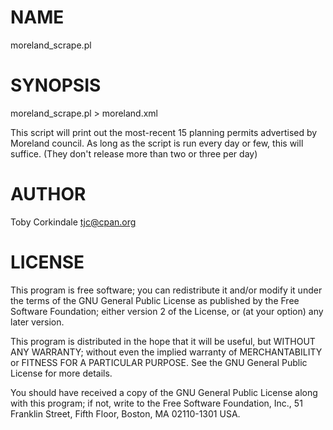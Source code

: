 # NAME

moreland_scrape.pl

# SYNOPSIS

  moreland_scrape.pl > moreland.xml

This script will print out the most-recent 15 planning permits advertised
by Moreland council. As long as the script is run every day or few, this will
suffice. (They don't release more than two or three per day)

# AUTHOR

Toby Corkindale <tjc@cpan.org>

# LICENSE

This program is free software; you can redistribute it and/or modify
it under the terms of the GNU General Public License as published by
the Free Software Foundation; either version 2 of the License, or
(at your option) any later version.

This program is distributed in the hope that it will be useful,
but WITHOUT ANY WARRANTY; without even the implied warranty of
MERCHANTABILITY or FITNESS FOR A PARTICULAR PURPOSE.  See the
GNU General Public License for more details.

You should have received a copy of the GNU General Public License along
with this program; if not, write to the Free Software Foundation, Inc.,
51 Franklin Street, Fifth Floor, Boston, MA 02110-1301 USA.
